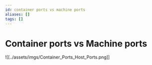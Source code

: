 ```yaml
---
id: container ports vs machine ports
aliases: []
tags: []
---
```


# Container ports vs Machine ports 

![[../assets/imgs/Container_Ports_Host_Ports.png]]



